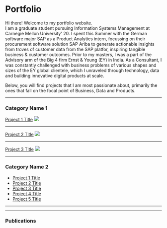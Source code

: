 # Portfolio
Hi there! Welcome to my portfolio website. <br>
I am a graduate student pursuing Information Systems Management at Carnegie Mellon University' 20. 
I spent this Summer with the German software major SAP as a Product Analytics intern, focussing on their procurement software solution SAP Ariba to generate actionable insights from troves of customer data from the SAP platfor, inspiring tangible business & customer outcomes. 
Prior to my masters, I was a part of the Advisory arm of the Big 4 firm Ernst & Young (EY) in India. As a Consultant, I was constantly challenged with business problems of various shapes and sizes of the EY global clientele, which I unraveled through technology, data and building innovative digital products at scale.

Below, you will find projects that I am most passionate about, primarily the ones that fall on the focal point of Business, Data and Products.  

---

### Category Name 1 

[Project 1 Title](/sample_page)
<img src="images/dummy_thumbnail.jpg?raw=true"/>

---
[Project 2 Title](/pdf/sample_presentation.pdf)
<img src="images/dummy_thumbnail.jpg?raw=true"/>

---
[Project 3 Title](http://example.com/)
<img src="images/dummy_thumbnail.jpg?raw=true"/>

---

### Category Name 2

- [Project 1 Title](http://example.com/)
- [Project 2 Title](http://example.com/)
- [Project 3 Title](http://example.com/)
- [Project 4 Title](http://example.com/)
- [Project 5 Title](http://example.com/)

---




---
### Publications
